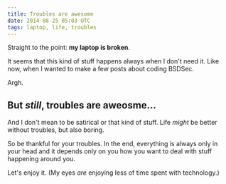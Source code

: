 ```yaml
---
title: Troubles are awesome
date: 2014-08-25 05:03 UTC
tags: laptop, life, troubles
---
```


Straight to the point: **my laptop is broken**.

It seems that this kind of stuff happens always when I don't need it. Like now, when I wanted to make a few posts about coding BSDSec.

Argh.  


But *still*, troubles are aweosme...
----

And I don't mean to be satirical or that kind of stuff. Life *might* be better without troubles, but also boring.

So be thankful for your troubles. In the end, everything is always only in your head and it depends only on you how you want to deal with stuff happening around you.

Let's enjoy it. (My eyes *are* enjoying less of time spent with technology.)
